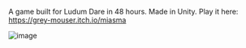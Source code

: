 A game built for Ludum Dare in 48 hours. Made in Unity. Play it here: https://grey-mouser.itch.io/miasma

![image](https://github.com/user-attachments/assets/c8acee87-322a-4e8e-9e73-bdd92f82eb21)



